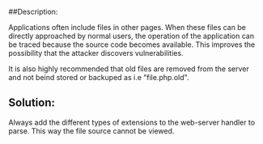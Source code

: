 ##Description:

Applications often include files in other pages. When these files can be directly
approached by normal users, the operation of the application can be traced because the
source code becomes available. This improves the possibility that the attacker discovers
vulnerabilities.

It is also highly recommended that old files are removed from the server and not beind stored
or backuped as i.e "file.php.old". 

## Solution:

Always add the different types of extensions to the web-server handler to parse.
This way the file source cannot be viewed.
